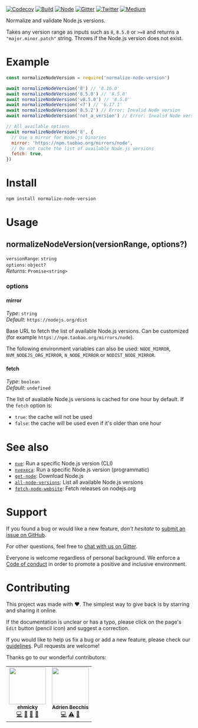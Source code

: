 [![Codecov](https://img.shields.io/codecov/c/github/ehmicky/normalize-node-version.svg?label=tested&logo=codecov)](https://codecov.io/gh/ehmicky/normalize-node-version)
[![Build](https://github.com/ehmicky/normalize-node-version/workflows/Build/badge.svg)](https://github.com/ehmicky/normalize-node-version/actions)
[![Node](https://img.shields.io/node/v/normalize-node-version.svg?logo=node.js)](https://www.npmjs.com/package/normalize-node-version)
[![Gitter](https://img.shields.io/gitter/room/ehmicky/normalize-node-version.svg?logo=gitter)](https://gitter.im/ehmicky/normalize-node-version)
[![Twitter](https://img.shields.io/badge/%E2%80%8B-twitter-4cc61e.svg?logo=twitter)](https://twitter.com/intent/follow?screen_name=ehmicky)
[![Medium](https://img.shields.io/badge/%E2%80%8B-medium-4cc61e.svg?logo=medium)](https://medium.com/@ehmicky)

Normalize and validate Node.js versions.

Takes any version range as inputs such as `8`, `8.5.0` or `>=8` and returns a
`"major.minor.patch"` string. Throws if the Node.js version does not exist.

# Example

<!-- Remove 'eslint-skip' once estree supports top-level await -->
<!-- eslint-skip -->

```js
const normalizeNodeVersion = require('normalize-node-version')

await normalizeNodeVersion('8') // '8.16.0'
await normalizeNodeVersion('8.5.0') // '8.5.0'
await normalizeNodeVersion('v8.5.0') // '8.5.0'
await normalizeNodeVersion('<7') // '6.17.1'
await normalizeNodeVersion('8.5.2') // Error: Invalid Node version
await normalizeNodeVersion('not_a_version') // Error: Invalid Node version

// All available options
await normalizeNodeVersion('8', {
  // Use a mirror for Node.js binaries
  mirror: 'https://npm.taobao.org/mirrors/node',
  // Do not cache the list of available Node.js versions
  fetch: true,
})
```

# Install

```bash
npm install normalize-node-version
```

# Usage

## normalizeNodeVersion(versionRange, options?)

`versionRange`: `string`\
`options`: `object?`\
_Returns_: `Promise<string>`

### options

#### mirror

_Type_: `string`\
_Default_: `https://nodejs.org/dist`

Base URL to fetch the list of available Node.js versions. Can be customized (for
example `https://npm.taobao.org/mirrors/node`).

The following environment variables can also be used: `NODE_MIRROR`,
`NVM_NODEJS_ORG_MIRROR`, `N_NODE_MIRROR` or `NODIST_NODE_MIRROR`.

#### fetch

_Type_: `boolean`\
_Default_: `undefined`

The list of available Node.js versions is cached for one hour by default. If the
`fetch` option is:

- `true`: the cache will not be used
- `false`: the cache will be used even if it's older than one hour

# See also

- [`nve`](https://github.com/ehmicky/nve): Run a specific Node.js version (CLI)
- [`nvexeca`](https://github.com/ehmicky/nve): Run a specific Node.js version
  (programmatic)
- [`get-node`](https://github.com/ehmicky/get-node): Download Node.js
- [`all-node-versions`](https://github.com/ehmicky/all-node-versions): List all
  available Node.js versions
- [`fetch-node-website`](https://github.com/ehmicky/fetch-node-website): Fetch
  releases on nodejs.org

# Support

If you found a bug or would like a new feature, _don't hesitate_ to
[submit an issue on GitHub](../../issues).

For other questions, feel free to
[chat with us on Gitter](https://gitter.im/ehmicky/normalize-node-version).

Everyone is welcome regardless of personal background. We enforce a
[Code of conduct](CODE_OF_CONDUCT.md) in order to promote a positive and
inclusive environment.

# Contributing

This project was made with ❤️. The simplest way to give back is by starring and
sharing it online.

If the documentation is unclear or has a typo, please click on the page's `Edit`
button (pencil icon) and suggest a correction.

If you would like to help us fix a bug or add a new feature, please check our
[guidelines](CONTRIBUTING.md). Pull requests are welcome!

Thanks go to our wonderful contributors:

<!-- ALL-CONTRIBUTORS-LIST:START -->
<!-- prettier-ignore-start -->
<!-- markdownlint-disable -->
<table>
  <tr>
    <td align="center"><a href="https://twitter.com/ehmicky"><img src="https://avatars2.githubusercontent.com/u/8136211?v=4" width="100px;" alt=""/><br /><sub><b>ehmicky</b></sub></a><br /><a href="https://github.com/ehmicky/normalize-node-version/commits?author=ehmicky" title="Code">💻</a> <a href="#design-ehmicky" title="Design">🎨</a> <a href="#ideas-ehmicky" title="Ideas, Planning, & Feedback">🤔</a> <a href="https://github.com/ehmicky/normalize-node-version/commits?author=ehmicky" title="Documentation">📖</a></td>
    <td align="center"><a href="https://twitter.com/adrieankhisbe"><img src="https://avatars1.githubusercontent.com/u/2601132?v=4" width="100px;" alt=""/><br /><sub><b>Adrien Becchis</b></sub></a><br /><a href="https://github.com/ehmicky/normalize-node-version/commits?author=AdrieanKhisbe" title="Code">💻</a> <a href="https://github.com/ehmicky/normalize-node-version/commits?author=AdrieanKhisbe" title="Tests">⚠️</a> <a href="#ideas-AdrieanKhisbe" title="Ideas, Planning, & Feedback">🤔</a></td>
  </tr>
</table>

<!-- markdownlint-enable -->
<!-- prettier-ignore-end -->

<!-- ALL-CONTRIBUTORS-LIST:END -->
